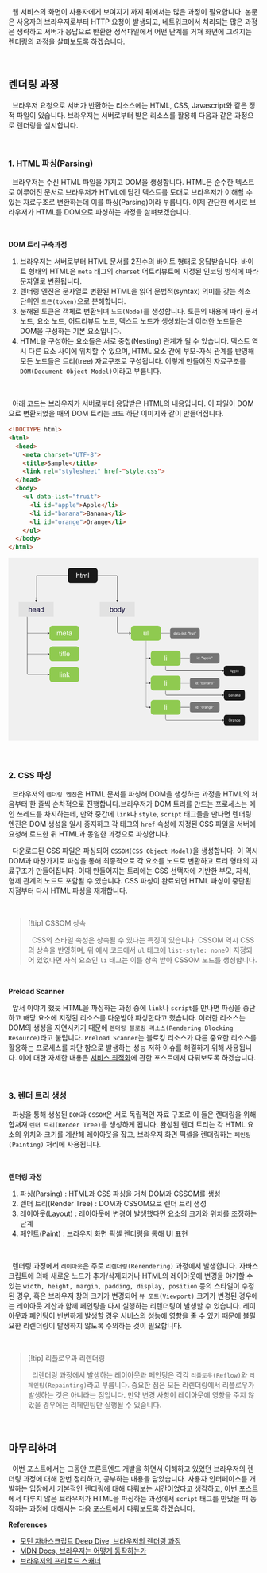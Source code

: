 
&nbsp;&nbsp;웹 서비스의 화면이 사용자에게 보여지기 까지 뒤에서는 많은 과정이 필요합니다. 본문은 사용자의 브라우저로부터 HTTP 요청이 발생되고, 네트워크에서 처리되는 많은 과정은 생략하고 서버가 응답으로 반환한 정적파일에서 어떤 단계를 거쳐 화면에 그려지는 렌더링의 과정을 살펴보도록 하겠습니다.

<br>

## 렌더링 과정

&nbsp;&nbsp;브라우저 요청으로 서버가 반환하는 리소스에는 HTML, CSS, Javascript와 같은 정적 파일이 있습니다. 브라우저는 서버로부터 받은 리소스를 활용해 다음과 같은 과정으로 렌더링을 실시합니다.

<br>

### 1. HTML 파싱(Parsing)

&nbsp;&nbsp;브라우저는 수신 HTML 파일을 가지고 DOM을 생성합니다. HTML은 순수한 텍스트로 이루어진 문서로 브라우저가 HTML에 담긴 텍스트를 토대로 브라우저가 이해할 수 있는 자료구조로 변환하는데 이를 파싱(Parsing)이라 부릅니다. 이제 간단한 예시로 브라우저가 HTML를 DOM으로 파싱하는 과정을 살펴보겠습니다.

<br>

**DOM 트리 구축과정**

1. 브라우저는 서버로부터  HTML 문서를 2진수의 바이트 형태로 응답받습니다. 바이트 형태의 HTML은 `meta` 태그의 `charset` 어트리뷰트에 지정된 인코딩 방식에 따라 문자열로 변환됩니다.
2. 렌더링 엔진은 문자열로 변환된 HTML을 읽어 문법적(syntax) 의미를 갖는 최소 단위인 `토큰(token)`으로 분해합니다.
3. 분해된 토큰은 객체로 변환되며 `노드(Node)`를 생성합니다. 토큰의 내용에 따라 문서 노드, 요소 노드, 어트리뷰트 노드, 텍스트 노드가 생성되는데 이러한 노드들은 DOM을 구성하는 기본 요소입니다.
4. HTML을 구성하는 요소들은 서로 중첩(Nesting) 관계가 될 수 있습니다. 텍스트 역시 다른 요소 사이에 위치할 수 있으며, HTML 요소 간에 부모-자식 관계를 반영해 모든 노드들은 트리(tree) 자료구조로 구성됩니다. 이렇게 만들어진 자료구조를 `DOM(Document Object Model)`이라고 부릅니다.

<br>

&nbsp;&nbsp;아래 코드는 브라우저가 서버로부터 응답받은 HTML의 내용입니다. 이 파일이 DOM으로 변환되었을 때의 DOM 트리는 코드 하단 이미지와 같이 만들어집니다.

```html
<!DOCTYPE html>
<html>
  <head>
    <meta charset="UTF-8">
    <title>Sample</title>
    <link rel="stylesheet" href-"style.css">
  </head>
  <body>
    <ul data-list="fruit">
      <li id="apple">Apple</li>
      <li id="banana">Banana</li>
      <li id="orange">Orange</li>
    </ul>
  </body>
</html>
```

![DOM 트리 예시](../images/DOM_tree01.png)

<br>

### 2. CSS 파싱

&nbsp;&nbsp;브라우저의 `렌더링 엔진`은 HTML 문서를 파싱해 DOM을 생성하는 과정을 HTML의 처음부터 한 줄씩 순차적으로 진행합니다.브라우저가 DOM 트리를 만드는 프로세스는 메인 쓰레드를 차지하는데, 만약 중간에 `link`나 `style`, `script` 태그들을 만나면 렌더링 엔진은 DOM 생성을 일시 중지하고 각 태그의 `href` 속성에 지정된 CSS 파일을 서버에 요청해 로드한 뒤 HTML과 동일한 과정으로 파싱합니다.

&nbsp;&nbsp;다운로드된 CSS 파일은 파싱되어 `CSSOM(CSS Object Model)`을 생성합니다. 이 역시 DOM과 마찬가지로 파싱을 통해 최종적으로 각 요소를 노드로 변환하고 트리 형태의 자료구조가 만들어집니다. 이때 만들어지는 트리에는 CSS 선택자에 기반한 부모, 자식, 형제 관계의 노드도 포함될 수 있습니다. CSS 파싱이 완료되면 HTML 파싱이 중단된 지점부터 다시 HTML 파싱을 재개합니다.

<br>

>[!tip] CSSOM 상속
>
>&nbsp;&nbsp;CSS의 스타일 속성은 상속될 수 있다는 특징이 있습니다. CSSOM 역시 CSS의 상속을 반영하며, 위 예시 코드에서 `ul` 태그에 `list-style: none`이 지정되어 있었다면 자식 요소인 `li` 태그는 이를 상속 받아 CSSOM 노드를 생성합니다.

<br>

**Preload Scanner**

&nbsp;&nbsp;앞서 이야기 했듯 HTML을 파싱하는 과정 중에 `link`나 `script`를 만나면 파싱을 중단하고 해당 요소에 지정된 리소스를 다운받아 파싱한다고 했습니다. 이러한 리소스는 DOM의 생성을 지연시키기 때문에 `렌더링 블로킹 리소스(Rendering Blocking Resource)`라고 불립니다. `Preload Scanner`는 블로킹 리소스가 다른 중요한 리소스를 활용하는 프로세스를 차단 함으로 발생하는 성능 저하 이슈를 해결하기 위해 사용됩니다. 이에 대한 자세한 내용은 [서비스 최적화](../서비스%20최적화/Preload%20Scanner.md)에 관한 포스트에서 다뤄보도록 하겠습니다.

<br>

### 3. 렌더 트리 생성

&nbsp;&nbsp;파싱을 통해 생성된 `DOM`과 `CSSOM`은 서로 독립적인 자료 구조로 이 둘은 렌더링을 위해 합쳐져 `렌더 트리(Render Tree)`를 생성하게 됩니다. 완성된 렌더 트리는 각 HTML 요소의 위치와 크기를 계산해 레이아웃을 잡고, 브라우저 화면 픽셀을 렌더링하는 `페인팅(Painting)` 처리에 사용됩니다.

<br>

**렌더링 과정**

1. 파싱(Parsing) : HTML과 CSS 파싱을 거쳐 DOM과 CSSOM를 생성
2. 렌더 트리(Render Tree) : DOM과 CSSOM으로 렌더 트리 생성
3. 레이아웃(Layout) : 레이아웃에 변경이 발생했다면 요소의 크기와 위치를 조정하는 단계
4. 페인트(Paint) : 브라우저 화면 픽셀 렌더링을 통해 UI 표현

<br>

&nbsp;&nbsp;렌더링 과정에서 `레이아웃`은 주로 `리렌더링(Rerendering)` 과정에서 발생합니다. 자바스크립트에 의해 새로운 노드가 추가/삭제되거나 HTML의 레이아웃에 변경을 야기할 수 있는 `width, height, margin, padding, display, position` 등의 스타일이 수정된 경우, 혹은 브라우저 창의 크기가 변경되어 `뷰 포트(Viewport)` 크기가 변경된 경우에는 레이아웃 계산과 함께 페인팅을 다시 실행하는 리렌더링이 발생할 수 있습니다. 레이아웃과 페인팅이 빈번하게 발생할 경우 서비스의 성능에 영향을 줄 수 있기 때문에 불필요한 리렌더링이 발생하지 않도록 주의하는 것이 필요합니다.

<br>

>[!tip] 리플로우과 리렌더링
>
>&nbsp;&nbsp;리렌더링 과정에서 발생하는 레이아웃과 페인팅은 각각 `리플로우(Reflow)`와 `리페인팅(Repainting)`라고 부릅니다. 중요한 점은 모든 리렌더링에서 리플로우가 발생하는 것은 아니라는 점입니다. 만약 변경 사항이 레이아웃에 영향을 주지 않았을 경우에는 리페인팅만 실행될 수 있습니다.

<br>

## 마무리하며

&nbsp;&nbsp;이번 포스트에서는 그동안 프론트엔드 개발을 하면서 이해하고 있었던 브라우저의 렌더링 과정에 대해 한번 정리하고, 공부하는 내용을 담았습니다. 사용자 인터페이스를 개발하는 입장에서 기본적인 렌더링에 대해 다뤄보는 시간이었다고 생각하고, 이번 포스트에서 다루지 않은 브라우저가 HTML을 파싱하는 과정에서 `script` 태그를 만났을 때 동작하는 과정에 대해서는 [다음](./브라우저%20렌더링%202.md) 포스트에서 다뤄보도록 하겠습니다.
<br>

**References**
- [모던 자바스크립트 Deep Dive, 브라우저의 렌더링 과정](https://m.yes24.com/Goods/Detail/92742567)
- [MDN Docs, 브라우저는 어떻게 동작하는가](https://developer.mozilla.org/ko/docs/Web/Performance/How_browsers_work)
- [브라우저의 프리로드 스캐너](https://yceffort.kr/2022/06/preload-scanner)
